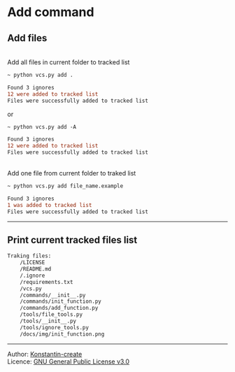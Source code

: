 # Add command

## Add files
\
Add all files in current folder to tracked list
```diff
~ python vcs.py add .

Found 3 ignores
12 were added to tracked list
Files were successfully added to tracked list
```
or
```diff
~ python vcs.py add -A

Found 3 ignores
12 were added to tracked list
Files were successfully added to tracked list
```
\
Add one file from current folder to traked list
```diff
~ python vcs.py add file_name.example

Found 3 ignores
1 was added to tracked list
Files were successfully added to tracked list
```
___
## Print current tracked files list


```diff
Traking files:
    /LICENSE
    /README.md
    /.ignore
    /requirements.txt
    /vcs.py
    /commands/__init__.py
    /commands/init_function.py
    /commands/add_function.py
    /tools/file_tools.py
    /tools/__init__.py
    /tools/ignore_tools.py
    /docs/img/init_function.png
```

___

Author: [Konstantin-create](https://github.com/Konstantin-create)
\
Licence: [GNU General Public License v3.0](/LICENSE)

